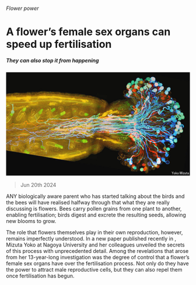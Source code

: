 ###### Flower power

# A flower’s female sex organs can speed up fertilisation 

##### They can also stop it from happening 

![image](images/20240622_STP002.jpg) 

> Jun 20th 2024 

ANY biologically aware parent who has started talking about the birds and the bees will have realised halfway through that what they are really discussing is flowers. Bees carry pollen grains from one plant to another, enabling fertilisation; birds digest and excrete the resulting seeds, allowing new blooms to grow.

The role that flowers themselves play in their own reproduction, however, remains imperfectly understood. In a new paper published recently in , Mizuta Yoko at Nagoya University and her colleagues unveiled the secrets of this process with unprecedented detail. Among the revelations that arose from her 13-year-long investigation was the degree of control that a flower’s female sex organs have over the fertilisation process. Not only do they have the power to attract male reproductive cells, but they can also repel them once fertilisation has begun.

